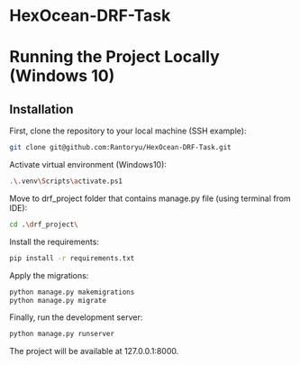 # HexOcean-DRF-Task

# Running the Project Locally (Windows 10)

## Installation

First, clone the repository to your local machine (SSH example):

```bash
git clone git@github.com:Rantoryu/HexOcean-DRF-Task.git
```

Activate virtual environment (Windows10):
```bash
.\.venv\Scripts\activate.ps1
```

Move to drf_project folder that contains manage.py file (using terminal from IDE):
```bash
cd .\drf_project\
```

Install the requirements:

```bash
pip install -r requirements.txt
```

Apply the migrations:

```bash
python manage.py makemigrations
python manage.py migrate
```

Finally, run the development server:

```bash
python manage.py runserver
```

The project will be available at 127.0.0.1:8000.
